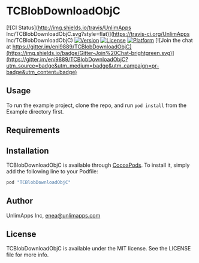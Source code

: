 # TCBlobDownloadObjC

[![CI Status](http://img.shields.io/travis/UnlimApps Inc/TCBlobDownloadObjC.svg?style=flat)](https://travis-ci.org/UnlimApps Inc/TCBlobDownloadObjC)
[![Version](https://img.shields.io/cocoapods/v/TCBlobDownloadObjC.svg?style=flat)](http://cocoapods.org/pods/TCBlobDownloadObjC)
[![License](https://img.shields.io/cocoapods/l/TCBlobDownloadObjC.svg?style=flat)](http://cocoapods.org/pods/TCBlobDownloadObjC)
[![Platform](https://img.shields.io/cocoapods/p/TCBlobDownloadObjC.svg?style=flat)](http://cocoapods.org/pods/TCBlobDownloadObjC)
[![Join the chat at https://gitter.im/eni9889/TCBlobDownloadObjC](https://img.shields.io/badge/Gitter-Join%20Chat-brightgreen.svg)](https://gitter.im/eni9889/TCBlobDownloadObjC?utm_source=badge&utm_medium=badge&utm_campaign=pr-badge&utm_content=badge)


## Usage

To run the example project, clone the repo, and run `pod install` from the Example directory first.

## Requirements

## Installation

TCBlobDownloadObjC is available through [CocoaPods](http://cocoapods.org). To install
it, simply add the following line to your Podfile:

```ruby
pod "TCBlobDownloadObjC"
```

## Author

UnlimApps Inc, enea@unlimapps.com

## License

TCBlobDownloadObjC is available under the MIT license. See the LICENSE file for more info.
